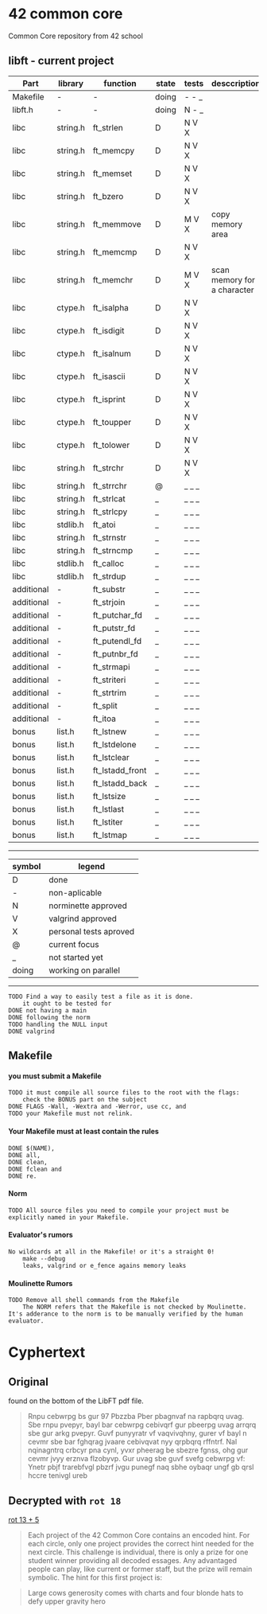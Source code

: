 # 42 common core
Common Core repository from 42 school

## libft - current project

| Part     | library | function      |state| tests | desccription |
|----------|---------|---------------|-----|-------|--------------|
| Makefile |    -    |     -         |doing| - - _ |
|  libft.h |    -    |     -         |doing| N - _ |
|   libc   |string.h |ft_strlen      |  D  | N V X |
|   libc   |string.h |ft_memcpy      |  D  | N V X |
|   libc   |string.h |ft_memset      |  D  | N V X |
|   libc   |string.h |ft_bzero       |  D  | N V X |
|   libc   |string.h |ft_memmove     |  D  | M V X |copy memory area
|   libc   |string.h |ft_memcmp      |  D  | N V X |
|   libc   |string.h |ft_memchr      |  D  | M V X |scan memory for a character
|   libc   |  ctype.h|ft_isalpha     |  D  | N V X |
|   libc   |  ctype.h|ft_isdigit     |  D  | N V X |
|   libc   |  ctype.h|ft_isalnum     |  D  | N V X |
|   libc   |  ctype.h|ft_isascii     |  D  | N V X |
|   libc   |  ctype.h|ft_isprint     |  D  | N V X |
|   libc   |  ctype.h|ft_toupper     |  D  | N V X |
|   libc   |  ctype.h|ft_tolower     |  D  | N V X |
|   libc   |string.h |ft_strchr      |  D  | N V X |
|   libc   |string.h |ft_strrchr     |  @  | _ _ _ |
|   libc   |string.h |ft_strlcat     |  _  | _ _ _ |
|   libc   |string.h |ft_strlcpy     |  _  | _ _ _ |
|   libc   | stdlib.h|ft_atoi        |  _  | _ _ _ |
|   libc   |string.h |ft_strnstr     |  _  | _ _ _ |
|   libc   |string.h |ft_strncmp     |  _  | _ _ _ |
|   libc   | stdlib.h|ft_calloc      |  _  | _ _ _ |
|   libc   | stdlib.h|ft_strdup      |  _  | _ _ _ |
|additional|    -    |ft_substr      |  _  | _ _ _ |
|additional|    -    |ft_strjoin     |  _  | _ _ _ |
|additional|    -    |ft_putchar_fd  |  _  | _ _ _ |
|additional|    -    |ft_putstr_fd   |  _  | _ _ _ |
|additional|    -    |ft_putendl_fd  |  _  | _ _ _ |
|additional|    -    |ft_putnbr_fd   |  _  | _ _ _ |
|additional|    -    |ft_strmapi     |  _  | _ _ _ |
|additional|    -    |ft_striteri    |  _  | _ _ _ |
|additional|    -    |ft_strtrim     |  _  | _ _ _ |
|additional|    -    |ft_split       |  _  | _ _ _ |
|additional|    -    |ft_itoa        |  _  | _ _ _ |
|   bonus  | list.h  |ft_lstnew      |  _  | _ _ _ |
|   bonus  | list.h  |ft_lstdelone   |  _  | _ _ _ |
|   bonus  | list.h  |ft_lstclear    |  _  | _ _ _ |
|   bonus  | list.h  |ft_lstadd_front|  _  | _ _ _ |
|   bonus  | list.h  |ft_lstadd_back |  _  | _ _ _ |
|   bonus  | list.h  |ft_lstsize     |  _  | _ _ _ |
|   bonus  | list.h  |ft_lstlast     |  _  | _ _ _ |
|   bonus  | list.h  |ft_lstiter     |  _  | _ _ _ |
|   bonus  | list.h  |ft_lstmap      |  _  | _ _ _ |

---

|symbol| legend               |
|   ---|---                   |
|    D |done                  |
|    - |non-aplicable         |
|    N |norminette approved   |
|    V |valgrind approved     |
|    X |personal tests aproved|
|    @ |current focus         |
|    _ |not started yet       |
|doing |working on parallel   |

---

	TODO Find a way to easily test a file as it is done.
		it ought to be tested for 
	DONE not having a main
	DONE following the norm
	TODO handling the NULL input
	DONE valgrind

## Makefile

#### you must submit a Makefile
	TODO it must compile all source files to the root with the flags:
		check the BONUS part on the subject
	DONE FLAGS -Wall, -Wextra and -Werror, use cc, and
	TODO your Makefile must not relink.

#### Your Makefile must at least contain the rules
	DONE $(NAME),
	DONE all,
	DONE clean,
	DONE fclean and
	DONE re.

#### Norm
	TODO All source files you need to compile your project must be explicitly named in your Makefile.

#### Evaluator's rumors
	No wildcards at all in the Makefile! or it's a straight 0!
		make --debug
		leaks, valgrind or e_fence agains memory leaks

#### Moulinette Rumors
	TODO Remove all shell commands from the Makefile
		The NORM refers that the Makefile is not checked by Moulinette. It's adderance to the norm is to be manually verified by the human evaluator.

# Cyphertext

## Original
found on the bottom of the LibFT pdf file.
>Rnpu cebwrpg bs gur 97 Pbzzba Pber pbagnvaf na rapbqrq uvag. Sbe rnpu pvepyr, bayl bar cebwrpg cebivqrf gur pbeerpg uvag arrqrq sbe gur arkg pvepyr. Guvf punyyratr vf vaqvivqhny, gurer vf bayl n cevmr sbe bar fghqrag jvaare cebivqvat nyy qrpbqrq rffntrf. Nal nqinagntrq crbcyr pna cynl, yvxr pheerag be sbezre fgnss, ohg gur cevmr jvyy erznva flzobyvp. Gur uvag sbe guvf svefg cebwrpg vf:
Ynetr pbjf trarebfvgl pbzrf jvgu punegf naq sbhe oybaqr ungf gb qrsl hccre tenivgl ureb

## Decrypted with `rot 18`

[rot 13 + 5](https://en.wikipedia.org/wiki/ROT13)

>Each project of the 42 Common Core contains an encoded hint. For each circle, only one project provides the correct hint needed for the next circle. This challenge is individual, there is only a prize for one student winner providing all decoded essages. Any advantaged people can play, like current or former staff, but the prize will remain symbolic. The hint for this first project is:

>Large cows generosity comes with charts and four blonde hats to defy upper gravity hero
